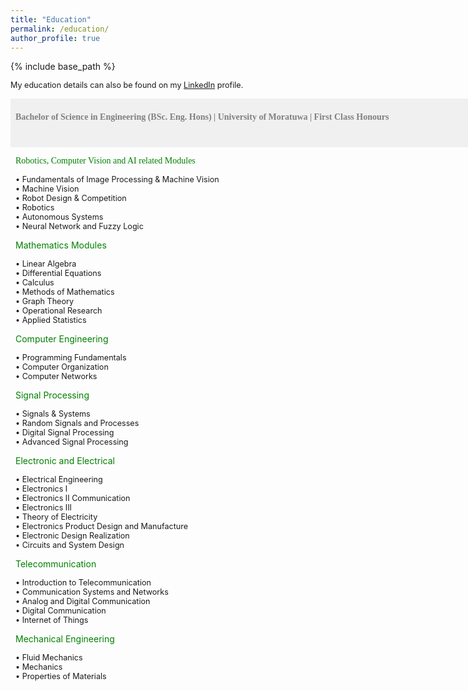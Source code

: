 ```yaml
---
title: "Education"
permalink: /education/
author_profile: true
---
```


{% include base_path %}


<span style="font-size:0.9em;text-align: justify;">My education details can also be found on my <a href="https://www.linkedin.com/in/sahan-hemachandra-2a3801164/">LinkedIn</a> profile.</span>

<span style="font-size:1em;font-family:georgia; color:gray;background-color: #F0F0F0;height: 4em; width: 57em; display:inline-block; vertical-align: middle; padding-top: 22px;padding-left: 8px;text-align: left"><b>Bachelor of Science in Engineering (BSc. Eng. Hons) | University of Moratuwa | First Class Honours</b></span><br/>

<span style="font-size:1em;font-family:georgia; color:green;padding-left: 8px;">Robotics, Computer Vision and AI related Modules</span>

<span style="font-size:0.9em; padding-left: 8px;"> &bull; Fundamentals of Image Processing & Machine Vision</span><br/>
<span style="font-size:0.9em; padding-left: 8px;"> &bull; Machine Vision</span><br/>
<span style="font-size:0.9em; padding-left: 8px;"> &bull; Robot Design & Competition</span><br/>
<span style="font-size:0.9em; padding-left: 8px;"> &bull; Robotics</span><br/>
<span style="font-size:0.9em; padding-left: 8px;"> &bull; Autonomous Systems</span><br/>
<span style="font-size:0.9em; padding-left: 8px;"> &bull; Neural Network and Fuzzy Logic</span><br/>


<span style="font-size:1em; color:green;padding-left: 8px;">Mathematics Modules</span>

<span style="font-size:0.9em; padding-left: 8px;"> &bull; Linear Algebra</span><br/>
<span style="font-size:0.9em; padding-left: 8px;"> &bull; Differential Equations</span><br/>
<span style="font-size:0.9em; padding-left: 8px;"> &bull; Calculus</span><br/>
<span style="font-size:0.9em; padding-left: 8px;"> &bull; Methods of Mathematics</span><br/>
<span style="font-size:0.9em; padding-left: 8px;"> &bull; Graph Theory</span><br/>
<span style="font-size:0.9em; padding-left: 8px;"> &bull; Operational Research</span><br/>
<span style="font-size:0.9em; padding-left: 8px;"> &bull; Applied Statistics</span><br/>

<span style="font-size:1em; color:green;padding-left: 8px;">Computer Engineering</span>

<span style="font-size:0.9em; padding-left: 8px;"> &bull; Programming Fundamentals</span><br/>
<span style="font-size:0.9em; padding-left: 8px;"> &bull; Computer Organization</span><br/>
<span style="font-size:0.9em; padding-left: 8px;"> &bull; Computer Networks</span><br/>

<span style="font-size:1em; color:green;padding-left: 8px;">Signal Processing</span>

<span style="font-size:0.9em; padding-left: 8px;"> &bull; Signals & Systems</span><br/>
<span style="font-size:0.9em; padding-left: 8px;"> &bull; Random Signals and Processes</span><br/>
<span style="font-size:0.9em; padding-left: 8px;"> &bull; Digital Signal Processing</span><br/>
<span style="font-size:0.9em; padding-left: 8px;"> &bull; Advanced Signal Processing</span><br/>

<span style="font-size:1em; color:green;padding-left: 8px;">Electronic and Electrical</span>

<span style="font-size:0.9em; padding-left: 8px;"> &bull; Electrical Engineering</span><br/>
<span style="font-size:0.9em; padding-left: 8px;"> &bull; Electronics I</span><br/>
<span style="font-size:0.9em; padding-left: 8px;"> &bull; Electronics II Communication</span><br/>
<span style="font-size:0.9em; padding-left: 8px;"> &bull; Electronics III</span><br/>
<span style="font-size:0.9em; padding-left: 8px;"> &bull; Theory of Electricity</span><br/>
<span style="font-size:0.9em; padding-left: 8px;"> &bull; Electronics Product Design and Manufacture</span><br/>
<span style="font-size:0.9em; padding-left: 8px;"> &bull; Electronic Design Realization</span><br/>
<span style="font-size:0.9em; padding-left: 8px;"> &bull; Circuits and System Design</span><br/>

<span style="font-size:1em; color:green;padding-left: 8px;">Telecommunication</span>

<span style="font-size:0.9em; padding-left: 8px;"> &bull; Introduction to Telecommunication</span><br/>
<span style="font-size:0.9em; padding-left: 8px;"> &bull; Communication Systems and Networks </span><br/>
<span style="font-size:0.9em; padding-left: 8px;"> &bull; Analog and Digital Communication</span><br/>
<span style="font-size:0.9em; padding-left: 8px;"> &bull; Digital Communication</span><br/>
<span style="font-size:0.9em; padding-left: 8px;"> &bull; Internet of Things</span><br/>

<span style="font-size:1em; color:green;padding-left: 8px;">Mechanical Engineering</span>

<span style="font-size:0.9em; padding-left: 8px;"> &bull; Fluid Mechanics</span><br/>
<span style="font-size:0.9em; padding-left: 8px;"> &bull; Mechanics</span><br/>
<span style="font-size:0.9em; padding-left: 8px;"> &bull; Properties of Materials</span><br/>





